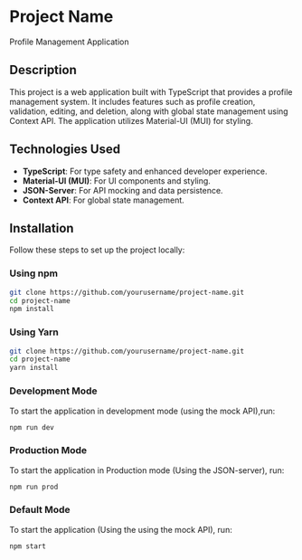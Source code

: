 # Project Name
Profile Management Application
## Description
This project is a web application built with TypeScript that provides a profile management system. It includes features such as profile creation, validation, editing, and deletion, along with global state management using Context API. The application utilizes Material-UI (MUI) for styling.

## Technologies Used
- **TypeScript**: For type safety and enhanced developer experience.
- **Material-UI (MUI)**: For UI components and styling.
- **JSON-Server**: For API mocking and data persistence.
- **Context API**: For global state management.

## Installation
Follow these steps to set up the project locally:

### Using npm
```bash
git clone https://github.com/yourusername/project-name.git
cd project-name
npm install
```

### Using Yarn
```bash
git clone https://github.com/yourusername/project-name.git
cd project-name
yarn install
```
### Development Mode
To start the application in development mode (using the mock API),run:
```bash
npm run dev
```
### Production Mode
To start the application in Production mode (Using the JSON-server), run:
```bash
npm run prod
```
### Default Mode
To start the application (Using the using the mock API), run:
```bash
npm start
```
